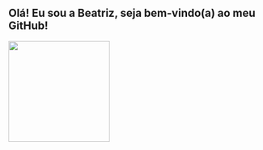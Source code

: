 ## Olá! Eu sou a Beatriz, seja bem-vindo(a) ao meu GitHub!

<a href="https://github.com/biaProjects">
  <img height=200 align="center" src="https://github-readme-stats.vercel.app/api?username=biaProjects&theme=blueberry" />
</a>

